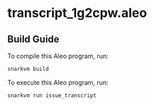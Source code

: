 # transcript_1g2cpw.aleo

## Build Guide

To compile this Aleo program, run:
```bash
snarkvm build
```

To execute this Aleo program, run:
```bash
snarkvm run issue_transcript
```
